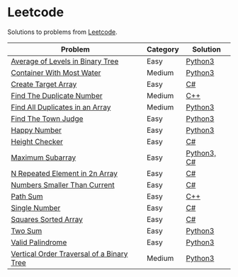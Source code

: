 # Leetcode 

Solutions to problems from [Leetcode](https://leetcode.com/).

| Problem | Category | Solution |
| - | - | - |
| [Average of Levels in Binary Tree](https://leetcode.com/problems/average-of-levels-in-binary-tree/) | Easy | [Python3](https://github.com/terror/CompetitiveProgramming/tree/master/Leetcode/average-levels-binary-tree/solution.py) |
| [Container With Most Water](https://leetcode.com/problems/container-with-most-water/) | Medium | [Python3](https://github.com/terror/CompetitiveProgramming/tree/master/Leetcode/container-most-water/solution.py) |
| [Create Target Array](https://leetcode.com/problems/create-target-array-in-the-given-order/) | Easy | [C#](https://github.com/terror/CompetitiveProgramming/tree/master/Leetcode/create-target-array/solution.cs) |
| [Find The Duplicate Number](https://leetcode.com/problems/find-the-duplicate-number/) | Medium | [C++](https://github.com/terror/CompetitiveProgramming/tree/master/Leetcode/find-the-duplicate-number/solution.cpp) |
| [Find All Duplicates in an Array](https://leetcode.com/problems/find-all-duplicates-in-an-array/) | Medium | [Python3](https://github.com/terror/CompetitiveProgramming/tree/master/Leetcode/find-duplicates-in-array/solution.py) |
| [Find The Town Judge](https://leetcode.com/problems/find-the-town-judge/) | Easy | [Python3](https://github.com/terror//CompetitiveProgramming/tree/master/Leetcode/find-the-town-judge/solution.py)
| [Happy Number](https://leetcode.com/problems/happy-number/) | Easy | [Python3](https://github.com/terror/CompetitiveProgramming/tree/master/Leetcode/happy-number/solution.py) |
| [Height Checker](https://leetcode.com/problems/height-checker/) | Easy | [C#](https://github.com/terror/CompetitiveProgramming/tree/master/Leetcode/height-checker/solution.cs) |
| [Maximum Subarray](https://leetcode.com/problems/maximum-subarray/) | Easy | [Python3, C#](https://github.com/terror/CompetitiveProgramming/tree/master/Leetcode/maximum-subarray) |
| [N Repeated Element in 2n Array](https://leetcode.com/problems/n-repeated-element-in-size-2n-array/) | Easy | [C#](https://github.com/terror/CompetitiveProgramming/tree/master/Leetcode/n-repeated-element-2n-array/solution.cs) |
| [Numbers Smaller Than Current](https://leetcode.com/problems/how-many-numbers-are-smaller-than-the-current-number/) | Easy | [C#](https://github.com/terror/CompetitiveProgramming/tree/master/Leetcode/number-smaller-than-current/solution.cs) |
| [Path Sum](https://leetcode.com/problems/path-sum/) | Easy | [C++](https://github.com/terror/CompetitiveProgramming/tree/master/Leetcode/path-sum/solution.cpp) 
| [Single Number](https://leetcode.com/problems/single-number/) | Easy | [C#](https://github.com/terror/CompetitiveProgramming/tree/master/Leetcode/single-numbery/solution.cs) |
| [Squares Sorted Array](https://leetcode.com/problems/squares-of-a-sorted-array/) | Easy | [C#](https://github.com/terror/CompetitiveProgramming/tree/master/Leetcode/squares-sorted-array/solution.cs) |
| [Two Sum](https://leetcode.com/problems/two-sum/) | Easy | [Python3](https://github.com/terror/CompetitiveProgramming/tree/master/Leetcode/two-sum/solution.py) |
| [Valid Palindrome](https://leetcode.com/problems/valid-palindrome/) | Easy | [Python3](https://github.com/terror/CompetitiveProgramming/tree/master/Leetcode/valid-palindrome/solution.py) |
| [Vertical Order Traversal of a Binary Tree](https://leetcode.com/problems/vertical-order-traversal-of-a-binary-tree/) | Medium | [Python3](https://github.com/terror/CompetitiveProgramming/tree/master/Leetcode/vertical-order-binary-tree/solution.py) |
